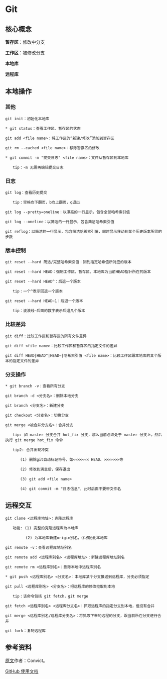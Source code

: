 # Git

## 核心概念

**暂存区**：修改中分支

**工作区**：被修改分支

**本地库**

**远程库**

## 本地操作

### 其他

```
git init：初始化本地库

* git status：查看工作区、暂存区的状态

git add <file name>：将工作区的“新建/修改”添加到暂存区

git rm --cached <file name>：移除暂存区的修改

* git commit -m "提交日志" <file name>：文件从暂存区到本地库

　　tip：-m 无需再编辑提交日志
```

### 日志

```
git log：查看历史提交

　　tip：空格向下翻页，b向上翻页，q退出

git log --pretty=oneline：以漂亮的一行显示，包含全部哈希索引值

git log --oneline：以简洁的一行显示，包含简洁哈希索引值

git reflog：以简洁的一行显示，包含简洁哈希索引值，同时显示移动到某个历史版本所需的步数
```

### 版本控制

```
git reset --hard 简洁/完整哈希索引值：回到指定哈希值所对应的版本

git reset --hard HEAD：强制工作区、暂存区、本地库为当前HEAD指针所在的版本

git reset --hard HEAD^：后退一个版本　　

　　tip：一个^表示回退一个版本

git reset --hard HEAD~1：后退一个版本

　　tip：波浪线~后面的数字表示后退几个版本
```

### 比较差异

```
git diff：比较工作区和暂存区的所有文件差异

git diff <file name>：比较工作区和暂存区的指定文件的差异

git diff HEAD|HEAD^|HEAD~|哈希索引值 <file name>：比较工作区跟本地库的某个版本的指定文件的差异
```

### 分支操作

```
* git branch -v：查看所有分支

git branch -d <分支名>：删除本地分支

git branch <分支名>：新建分支

git checkout <分支名>：切换分支

git merge <被合并分支名>：合并分支

　　tip: 如 master 分支合并 hot_fix 分支，那么当前必须处于 master 分支上，然后执行 git merge hot_fix 命令

　　tip2: 合并出现冲突

　　　　(1) 删除git自动标记符号，如<<<<<<< HEAD、>>>>>>>等

　　　　(2) 修改到满意后，保存退出

　　　　(3) git add <file name>

　　　　(4) git commit -m "日志信息"，此时后面不要带文件名
```

## 远程交互

```
git clone <远程库地址>：克隆远程库

　　功能: (1) 完整的克隆远程库为本地库
        
         (2) 为本地库新建origin别名，③初始化本地库

git remote -v：查看远程库地址别名

git remote add <远程库别名> <远程库地址>：新建远程库地址别名

git remote rm <远程库别名>：删除本地中远程库别名

* git push <远程库别名> <分支名>：本地库某个分支推送到远程库，分支必须指定

git pull <远程库别名> <分支名>：把远程库的修改拉取到本地

　　tip：该命令包括 git fetch，git merge

git fetch <远程库别名> <远程库分支名>：抓取远程库的指定分支到本地，但没有合并

git merge <远程库别名/远程库分支名>：将抓取下来的远程的分支，跟当前所在分支进行合并

git fork：复制远程库
```

## 参考资料

[原文](https://www.cnblogs.com/convict/p/10795320.html)作者：Convict。

[GitHub 使用文档](https://docs.github.com/en/free-pro-team@latest/github)